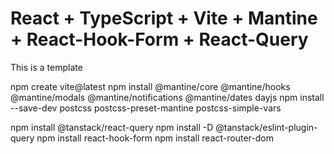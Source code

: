# React + TypeScript + Vite + Mantine + React-Hook-Form + React-Query

This is a template

npm create vite@latest
npm install @mantine/core @mantine/hooks @mantine/modals @mantine/notifications @mantine/dates dayjs
npm install --save-dev postcss postcss-preset-mantine postcss-simple-vars

npm install @tanstack/react-query
npm install -D @tanstack/eslint-plugin-query
npm install react-hook-form
npm install react-router-dom
